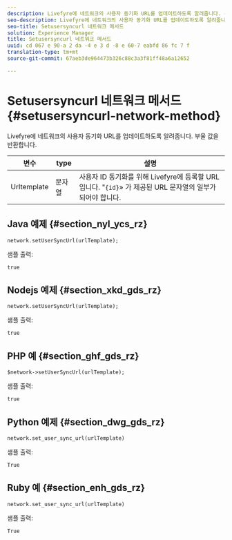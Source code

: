 ```yaml
---
description: Livefyre에 네트워크의 사용자 동기화 URL를 업데이트하도록 알려줍니다. 부울 값을 반환합니다.
seo-description: Livefyre에 네트워크의 사용자 동기화 URL를 업데이트하도록 알려줍니다. 부울 값을 반환합니다.
seo-title: Setusersyncurl 네트워크 메서드
solution: Experience Manager
title: Setusersyncurl 네트워크 메서드
uuid: cd 067 e 90-a 2 da -4 e 3 d -8 e 60-7 eabfd 86 fc 7 f
translation-type: tm+mt
source-git-commit: 67aeb3de964473b326c88c3a3f81ff48a6a12652

---
```



# Setusersyncurl 네트워크 메서드{#setusersyncurl-network-method}

Livefyre에 네트워크의 사용자 동기화 URL를 업데이트하도록 알려줍니다. 부울 값을 반환합니다.

| 변수 | type | 설명 |
|--- |--- |--- |
| Urltemplate | 문자열 | 사용자 ID 동기화를 위해 Livefyre에 등록할 URL 입니다. "`{id}`» 가 제공된 URL 문자열의 일부가 되어야 합니다. |

## Java 예제 {#section_nyl_ycs_rz}

```
network.setUserSyncUrl(urlTemplate); 
```

샘플 출력:

```
true
```

## Nodejs 예제 {#section_xkd_gds_rz}

```
network.setUserSyncUrl(urlTemplate); 
```

샘플 출력:

```
true
```

## PHP 예 {#section_ghf_gds_rz}

```
$network->setUserSyncUrl(urlTemplate); 
```

샘플 출력:

```
true
```

## Python 예제 {#section_dwg_gds_rz}

```
network.set_user_sync_url(urlTemplate) 
```

샘플 출력:

```
True
```

## Ruby 예 {#section_enh_gds_rz}

```
network.set_user_sync_url(urlTemplate) 
```

샘플 출력:

```
True
```
